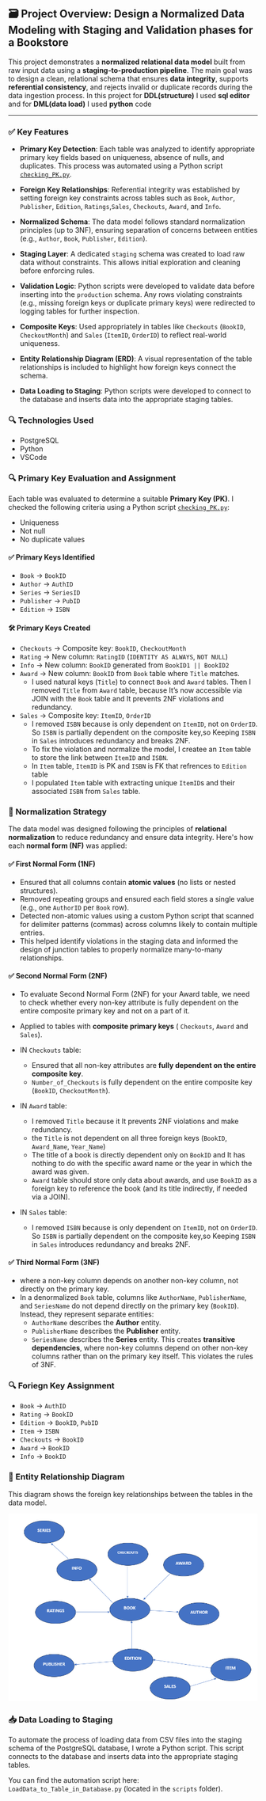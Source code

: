 ## 🗃️ Project Overview: Design a Normalized Data Modeling with Staging and Validation phases for a Bookstore

This project demonstrates a **normalized relational data model** built from raw input data using a **staging-to-production pipeline**. The main goal was to design a clean, relational schema that ensures **data integrity**, supports **referential consistency**, and rejects invalid or duplicate records during the data ingestion process.
In this project for **DDL(structure)** I used **sql editor** and for **DML(data load)** I used **python** code

---

### ✅ Key Features

- **Primary Key Detection**: Each table was analyzed to identify appropriate primary key fields based on uniqueness, absence of nulls, and duplicates. This process was automated using a Python script [`checking_PK.py`](./scripts/checking_PK.py).

- **Foreign Key Relationships**: Referential integrity was established by setting foreign key constraints across tables such as `Book`, `Author`, `Publisher`, `Edition`,  `Ratings`,`Sales`, `Checkouts`, `Award`, and `Info`.

- **Normalized Schema**: The data model follows standard normalization principles (up to 3NF), ensuring separation of concerns between entities (e.g., `Author`, `Book`, `Publisher`, `Edition`).

- **Staging Layer**: A dedicated `staging` schema was created to load raw data without constraints. This allows initial exploration and cleaning before enforcing rules.

- **Validation Logic**: Python scripts were developed to validate data before inserting into the `production` schema. Any rows violating constraints (e.g., missing foreign keys or duplicate primary keys) were redirected to logging tables for further inspection.

- **Composite Keys**: Used appropriately in tables like `Checkouts` (`BookID`, `CheckoutMonth`) and `Sales` (`ItemID`, `OrderID`) to reflect real-world uniqueness.

- **Entity Relationship Diagram (ERD)**: A visual representation of the table relationships is included to highlight how foreign keys connect the schema.

- **Data Loading to Staging**: Python scripts were developed to connect to the database and inserts data into the appropriate staging tables.



### 🔍 Technologies Used

- PostgreSQL 
- Python 
- VSCode


### 🔍 Primary Key Evaluation and Assignment

Each table was evaluated to determine a suitable **Primary Key (PK)**. I checked the following criteria using a Python script [`checking_PK.py`](./scripts/checking_PK.py):

- Uniqueness
- Not null
- No duplicate values

#### ✅ Primary Keys Identified

- `Book` → `BookID`
- `Author` → `AuthID`
- `Series` → `SeriesID`
- `Publisher` → `PubID`
- `Edition` → `ISBN`

#### 🛠️ Primary Keys Created

- `Checkouts` → Composite key: `BookID`, `CheckoutMonth`
- `Rating` → New column: `RatingID` (`IDENTITY AS ALWAYS`, `NOT NULL`)
- `Info` → New column: `BookID` generated from `BookID1 || BookID2`
- `Award` → New column: `BookID` from `Book` table where `Title` matches.
    - I used natural keys (`Title`) to connect `Book` and `Award` tables. Then I removed `Title` from `Award` table, because It’s now accessible via JOIN with the `Book` table and It prevents 2NF violations and redundancy.
- `Sales` → Composite key: `ItemID`, `OrderID`
    - I removed  `ISBN` because is only dependent on `ItemID`, not on `OrderID`. So `ISBN` is partially dependent on the composite key,so Keeping `ISBN` in `Sales` introduces redundancy and breaks 2NF.
    - To fix the violation and normalize the model, I createe an `Item` table to store the link between `ItemID` and `ISBN`.
    - In `Item` table, `ItemID` is PK and `ISBN` is FK that refrences to `Edition` table
    - I populated  `Item` table with extracting unique `ItemID`s and their associated `ISBN` from `Sales` table.



### 🧩 Normalization Strategy

The data model was designed following the principles of **relational normalization** to reduce redundancy and ensure data integrity. Here's how each **normal form (NF)** was applied:

#### ✅ First Normal Form (1NF)

- Ensured that all columns contain **atomic values** (no lists or nested structures).
- Removed repeating groups and ensured each field stores a single value (e.g., one `AuthorID` per `Book` row).
- Detected non-atomic values using a custom Python script that scanned for delimiter patterns (commas) across columns likely to contain multiple entries.
- This helped identify violations in the staging data and informed the design of junction tables to properly normalize many-to-many relationships.

#### ✅ Second Normal Form (2NF)

- To evaluate Second Normal Form (2NF) for your Award table, we need to check whether every non-key attribute is fully dependent on the entire composite primary key and not on a part of it.
- Applied to tables with **composite primary keys** ( `Checkouts`, `Award` and `Sales`).
- IN `Checkouts` table:
    - Ensured that all non-key attributes are **fully dependent on the entire composite key**.
    - `Number_of_Checkouts` is fully dependent on the entire composite key (`BookID`, `CheckoutMonth`). 

- IN `Award` table:
    - I removed  `Title` because it It prevents 2NF violations and make redundancy.
    - the `Title` is not dependent on all three foreign keys (`BookID`, `Award_Name`, `Year_Name`)
    - The title of a book is directly dependent only on `BookID` and It has nothing to do with the specific award name or the year in which the award was given.
    - `Award` table should store only data about awards, and use `BookID` as a foreign key to reference the book (and its title indirectly, if needed via a JOIN).

- IN `Sales` table:
    - I removed  `ISBN` because is only dependent on `ItemID`, not on `OrderID`. So `ISBN` is partially dependent on the composite key,so Keeping `ISBN` in `Sales` introduces redundancy and breaks 2NF.


#### ✅ Third Normal Form (3NF)

- where a non-key column depends on another non-key column, not directly on the primary key.
- In a denormalized `Book` table, columns like `AuthorName`, `PublisherName`, and `SeriesName` do not depend directly on the primary key (`BookID`). Instead, they represent separate entities:
    - `AuthorName` describes the **Author** entity.
    - `PublisherName` describes the **Publisher** entity.
    - `SeriesName` describes the **Series** entity.
This creates **transitive dependencies**, where non-key columns depend on other non-key columns rather than on the primary key itself. This violates the rules of 3NF.


### 🔍 Foriegn Key Assignment

- `Book` → `AuthID`
- `Rating` → `BookID`
- `Edition` → `BookID`, `PubID`
- `Item` → `ISBN`
- `Checkouts` → `BookID`
- `Award` → `BookID`
- `Info` → `BookID`


### 🧩 Entity Relationship Diagram

This diagram shows the foreign key relationships between the tables in the data model.


![Entity Relationship Diagram](./images/erd_diagram.png)

### 📥 Data Loading to Staging

To automate the process of loading data from CSV files into the staging schema of the PostgreSQL database, I wrote a Python script. This script connects to the database and inserts data into the appropriate staging tables.

You can find the automation script here:  
`LoadData_to_Table_in_Database.py` (located in the `scripts` folder).
